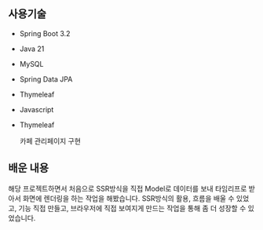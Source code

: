 ## 사용기술
- Spring Boot 3.2
- Java 21
- MySQL
- Spring Data JPA
- Thymeleaf
- Javascript
- Thymeleaf

  카페 관리페이지 구현

## 배운 내용
해당 프로젝트하면서 처음으로 SSR방식을 직접 Model로 데이터를 보내 타임리프로 받아서 화면에 렌더링을 하는 작업을 해봤습니다.
SSR방식의 활용, 흐름을 배울 수 있었고, 기능 직접 만들고, 브라우저에 직접 보여지게 만드는 작업을 통해 좀 더 성장할 수 있었습니다.
